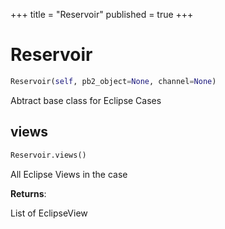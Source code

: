 +++
title = "Reservoir"
published = true
+++


# Reservoir
```python
Reservoir(self, pb2_object=None, channel=None)
```

Abtract base class for Eclipse Cases



## views
```python
Reservoir.views()
```
All Eclipse Views in the case

**Returns**:

  List of EclipseView
  
